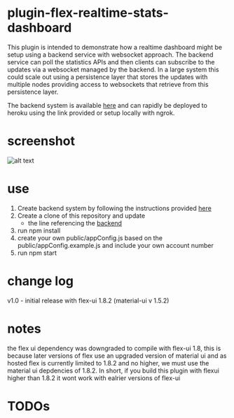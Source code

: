 # plugin-flex-realtime-stats-dashboard

This plugin is intended to demonstrate how a realtime dashboard might be setup using a backend service with websocket approach.  The backend service can poll the statistics APIs and then clients can subscribe to the updates via a websocket managed by the backend.  In a large system this could scale out using a persistence layer that stores the updates with multiple nodes providing access to websockets that retrieve from this persistence layer.

The backend system is available [here](https://github.com/jhunter-twilio/twilio-flex-sample-backend) and can rapidly be deployed to heroku using the link provided or setup locally with ngrok.

# screenshot

![alt text](https://github.com/jhunter-twilio/plugin-flex-realtime-stats-dashboard/blob/master/screenshots/stats-view.png)

# use

1. Create backend system by following the instructions provided [here](https://github.com/jhunter-twilio/twilio-flex-sample-backend/blob/master/README.md)
2. Create a clone of this repository and update
   - the line referencing the [backend](https://github.com/jhunter-twilio/plugin-flex-realtime-stats-dashboard/blob/eea37c0a838c5e0f60a20098cc67002b3b8444af/src/FlexRealtimeStatsDashboardPlugin.js#L13)
3. run npm install
4. create your own public/appConfig.js based on the public/appConfig.example.js and include your own account number
5. run npm start

# change log

v1.0 - initial release with flex-ui 1.8.2 (material-ui v 1.5.2)

# notes

the flex ui dependency was downgraded to compile with flex-ui 1.8, this is because later versions of flex use an upgraded version of material ui and as hosted flex is currently limited to 1.8.2 and no higher, we must use the material ui depdencies of 1.8.2.  In short, if you build this plugin with flexui higher than 1.8.2 it wont work with ealrier versions of flex-ui

# TODOs

